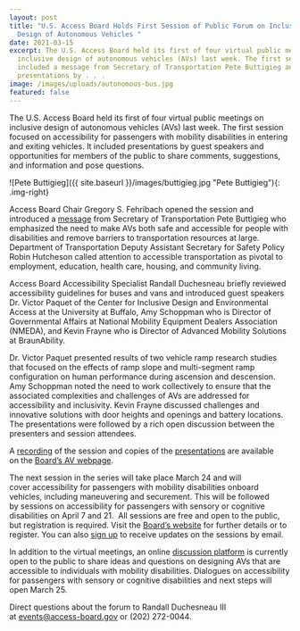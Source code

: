 ```yaml
---
layout: post
title: "U.S. Access Board Holds First Session of Public Forum on Inclusive
  Design of Autonomous Vehicles "
date: 2021-03-15
excerpt: The U.S. Access Board held its first of four virtual public meetings on
  inclusive design of autonomous vehicles (AVs) last week. The first session
  included a message from Secretary of Transportation Pete Buttigieg and
  presentations by . . .
image: /images/uploads/autonomous-bus.jpg
featured: false
---
```

The U.S. Access Board held its first of four virtual public meetings on inclusive design of autonomous vehicles (AVs) last week. The first session focused on accessibility for passengers with mobility disabilities in entering and exiting vehicles. It included presentations by guest speakers and opportunities for members of the public to share comments, suggestions, and information and pose questions. 

![Pete Buttigieg]({{ site.baseurl }}/images/buttigieg.jpg "Pete Buttigieg"){: .img-right}

Access Board Chair Gregory S. Fehribach opened the session and introduced a [message](https://www.youtube.com/watch?v=WPP4s413T6k) from Secretary of Transportation Pete Buttigieg who emphasized the need to make AVs both safe and accessible for people with disabilities and remove barriers to transportation resources at large. Department of Transportation Deputy Assistant Secretary for Safety Policy Robin Hutcheson called attention to accessible transportation as pivotal to employment, education, health care, housing, and community living.

Access Board Accessibility Specialist Randall Duchesneau briefly reviewed accessibility guidelines for buses and vans and introduced guest speakers Dr. Victor Paquet of the Center for Inclusive Design and Environmental Access at the University at Buffalo, Amy Schoppman who is Director of Governmental Affairs at National Mobility Equipment Dealers Association (NMEDA), and Kevin Frayne who is Director of Advanced Mobility Solutions at BraunAbility.  

Dr. Victor Paquet presented results of two vehicle ramp research studies that focused on the effects of ramp slope and multi-segment ramp configuration on human performance during ascension and descension. Amy Schoppman noted the need to work collectively to ensure that the associated complexities and challenges of AVs are addressed for accessibility and inclusivity. Kevin Frayne discussed challenges and innovative solutions with door heights and openings and battery locations. The presentations were followed by a rich open discussion between the presenters and session attendees. 

A [recording](https://www.youtube.com/watch?v=xI1j1V1SyjE&t=1s) of the session and copies of the [presentations](https://www.access-board.gov/av/forums.html) are available on the [Board’s AV webpage](https://www.access-board.gov/av/).  

The next session in the series will take place March 24 and will cover accessibility for passengers with mobility disabilities onboard vehicles, including maneuvering and securement. This will be followed by sessions on accessibility for passengers with sensory or cognitive disabilities on April 7 and 21.  All sessions are free and open to the public, but registration is required. Visit the [Board’s website](https://www.access-board.gov/av/) for further details or to register. You can also [sign up](https://public.govdelivery.com/accounts/USACCESS/subscriber/new?topic_id=USACCESS_13) to receive updates on the sessions by email.  

In addition to the virtual meetings, an online [discussion platform](https://transportationinnovation.ideascale.com/) is currently open to the public to share ideas and questions on designing AVs that are accessible to individuals with mobility disabilities. Dialogues on accessibility for passengers with sensory or cognitive disabilities and next steps will open March 25. 

Direct questions about the forum to Randall Duchesneau III at [events@access-board.gov](mailto:%20events@access-board.gov) or (202) 272-0044.
